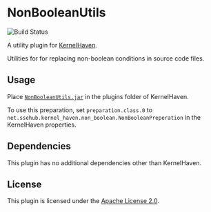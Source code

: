 # NonBooleanUtils

![Build Status](https://jenkins-2.sse.uni-hildesheim.de/buildStatus/icon?job=KH_NonBooleanUtils)

A utility plugin for [KernelHaven](https://github.com/KernelHaven/KernelHaven).

Utilities for for replacing non-boolean conditions in source code files.

## Usage

Place [`NonBooleanUtils.jar`](https://jenkins-2.sse.uni-hildesheim.de/job/KH_NonBooleanUtils/lastSuccessfulBuild/artifact/build/jar/NonBooleanUtils.jar) in the plugins folder of KernelHaven.

To use this preparation, set `preparation.class.0` to `net.ssehub.kernel_haven.non_boolean.NonBooleanPreperation` in the KernelHaven properties.

## Dependencies

This plugin has no additional dependencies other than KernelHaven.

## License

This plugin is licensed under the [Apache License 2.0](https://www.apache.org/licenses/LICENSE-2.0.html).
